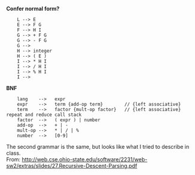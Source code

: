 __Confer normal form?__  
```
	L --> E  
	E --> F G  
	F --> H I  
	G --> + F G  
	G --> - F G  
	G -->  
	H --> integer  
	H --> ( E )  
	I --> * H I  
	I --> / H I  
	I --> % H I  
	I -->   
```
__BNF__  
```
	lang    -->   expr  
	expr    -->   term {add-op term}        // {left associative}  
	term    -->   factor {mult-op factor}   // {left associative} repeat and reduce call stack  
	factor  -->   ( expr ) | number  
	add-op  -->   + | -  
	mult-op -->   * | / | %  
	number  -->   [0-9]  
```
	
The second grammar is the same, but looks like what I tried to describe in class.   
From: http://web.cse.ohio-state.edu/software/2231/web-sw2/extras/slides/27.Recursive-Descent-Parsing.pdf
